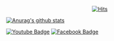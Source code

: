   <div align=center>
	
  [![Hits](https://hits.seeyoufarm.com/api/count/incr/badge.svg?url=https://github.com/Doyouit)](https://hits.seeyoufarm.com) 
	
  </div>
  
   [![Anurag's github stats](https://github-readme-stats.vercel.app/api?username=Doyouit)](https://github.com/anuraghazra/github-readme-stats)
   
    
   [![Youtube Badge](https://img.shields.io/badge/Youtube-ff0000?style=flat-square&logo=youtube&link=https://www.youtube.com/c/UCBPkISbYIV_NTy_cczBJh6A)](https://www.youtube.com/c/UCBPkISbYIV_NTy_cczBJh6A) [![Facebook Badge](https://img.shields.io/badge/facebook-1877f2?style=flat-square&logo=facebook&logoColor=white&link=https://www.facebook.com/profile.php?id=100015820261975)](https://www.facebook.com/profile.php?id=100015820261975)
	
  
	

<!--
**Doyouit/Doyouit** is a ✨ _special_ ✨ repository because its `README.md` (this file) appears on your GitHub profile.

Here are some ideas to get you started:

- 🔭 I’m currently working on ...
- 🌱 I’m currently learning ...
- 👯 I’m looking to collaborate on ...
- 🤔 I’m looking for help with ...
- 💬 Ask me about ...
- 📫 How to reach me: ...
- 😄 Pronouns: ...
- ⚡ Fun fact: ...
-->
